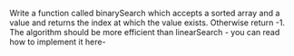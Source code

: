 Write a function called binarySearch which accepts a sorted array and a value and returns the index at which the value exists. Otherwise return -1.
The algorithm should be more efficient than linearSearch - you can read how to implement it here-
